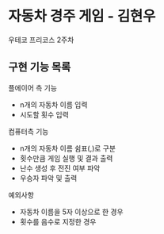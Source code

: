 자동차 경주 게임 - 김현우
=
우테코 프리코스 2주차

구현 기능 목록
-
플에이어 측 기능
- n개의 자동차 이름 입력
- 시도할 횟수 입력

컴퓨터측 기능
- n개의 자동차 이름 쉼표(,)로 구분
- 횟수만큼 게임 실행 및 결과 출력
- 난수 생성 후 전진 여부 파악
- 우승자 파악 및 출력

예외사항
- 자동차 이름을 5자 이상으로 한 경우
- 횟수를 음수로 지정한 경우